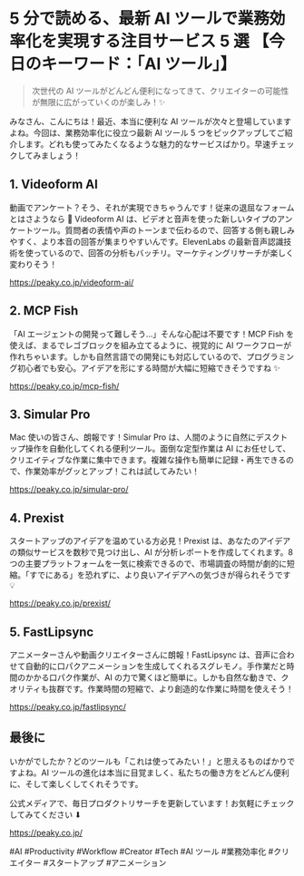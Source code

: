 # 5 分で読める、最新 AI ツールで業務効率化を実現する注目サービス 5 選 【今日のキーワード：「AI ツール」】

> 次世代の AI ツールがどんどん便利になってきて、クリエイターの可能性が無限に広がっていくのが楽しみ！✨

みなさん、こんにちは！最近、本当に便利な AI ツールが次々と登場していますよね。今回は、業務効率化に役立つ最新 AI ツール 5 つをピックアップしてご紹介します。どれも使ってみたくなるような魅力的なサービスばかり。早速チェックしてみましょう！

## 1. Videoform AI

動画でアンケート？そう、それが実現できちゃうんです！従来の退屈なフォームとはさようなら 👋 Videoform AI は、ビデオと音声を使った新しいタイプのアンケートツール。質問者の表情や声のトーンまで伝わるので、回答する側も親しみやすく、より本音の回答が集まりやすいんです。ElevenLabs の最新音声認識技術を使っているので、回答の分析もバッチリ。マーケティングリサーチが楽しく変わりそう！

https://peaky.co.jp/videoform-ai/

## 2. MCP Fish

「AI エージェントの開発って難しそう...」そんな心配は不要です！MCP Fish を使えば、まるでレゴブロックを組み立てるように、視覚的に AI ワークフローが作れちゃいます。しかも自然言語での開発にも対応しているので、プログラミング初心者でも安心。アイデアを形にする時間が大幅に短縮できそうですね ✨

https://peaky.co.jp/mcp-fish/

## 3. Simular Pro

Mac 使いの皆さん、朗報です！Simular Pro は、人間のように自然にデスクトップ操作を自動化してくれる便利ツール。面倒な定型作業は AI にお任せして、クリエイティブな作業に集中できます。複雑な操作も簡単に記録・再生できるので、作業効率がグッとアップ！これは試してみたい！

https://peaky.co.jp/simular-pro/

## 4. Prexist

スタートアップのアイデアを温めている方必見！Prexist は、あなたのアイデアの類似サービスを数秒で見つけ出し、AI が分析レポートを作成してくれます。8 つの主要プラットフォームを一気に検索できるので、市場調査の時間が劇的に短縮。「すでにある」を恐れずに、より良いアイデアへの気づきが得られそうです 💡

https://peaky.co.jp/prexist/

## 5. FastLipsync

アニメーターさんや動画クリエイターさんに朗報！FastLipsync は、音声に合わせて自動的に口パクアニメーションを生成してくれるスグレモノ。手作業だと時間のかかる口パク作業が、AI の力で驚くほど簡単に。しかも自然な動きで、クオリティも抜群です。作業時間の短縮で、より創造的な作業に時間を使えそう！

https://peaky.co.jp/fastlipsync/

## 最後に

いかがでしたか？どのツールも「これは使ってみたい！」と思えるものばかりですよね。AI ツールの進化は本当に目覚ましく、私たちの働き方をどんどん便利に、そして楽しくしてくれそうです。

公式メディアで、毎日プロダクトリサーチを更新しています！お気軽にチェックしてみてください ⬇︎

https://peaky.co.jp/

#AI #Productivity #Workflow #Creator #Tech #AI ツール #業務効率化 #クリエイター #スタートアップ #アニメーション
